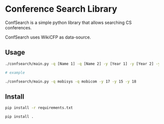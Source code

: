 # Conference Search Library

ConfSearch is a simple python library that allows searching CS conferences. 

ConfSearch uses WikiCFP as data-source.

## Usage
```bash
./confsearch/main.py -q [Name 1] -q [Name 2] -y [Year 1] -y [Year 2] -y [Year 3]

# example

./confsearch/main.py -q mobisys -q mobicom -y 17 -y 15 -y 18
```


## Install

```bash
pip install -r requirements.txt 
```

```bash
pip install .
```
